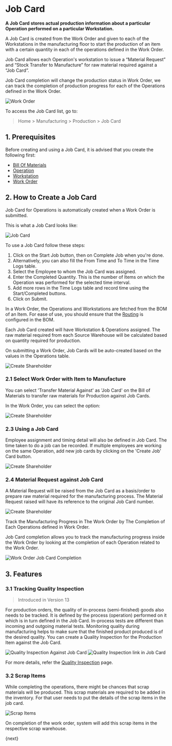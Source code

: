 <!-- add breadcrumbs -->
# Job Card

**A Job Card stores actual production information about a particular Operation performed on a particular Workstation.**

A Job Card is created from the Work Order and given to each of the Workstations in the manufacturing floor to start the production of an item with a certain quantity in each of the operations defined in the Work Order.

Job Card allows each Operation's workstation to issue a “Material Request” and “Stock Transfer to Manufacture” for raw material required against a “Job Card”.

Job Card completion will change the production status in Work Order, we can track the completion of production progress for each of the Operations defined in the Work Order.

<img class="screenshot" alt="Work Order" src="{{docs_base_url}}/v12/assets/img/manufacturing/manufacturing-flow-jc.png">

To access the Job Card list, go to:
> Home > Manufacturing > Production > Job Card

## 1. Prerequisites
Before creating and using a Job Card, it is advised that you create the following first:

* [Bill Of Materials](/docs/user/manual/en/manufacturing/bill-of-materials)
* [Operation](/docs/user/manual/en/manufacturing/operation)
* [Workstation](/docs/user/manual/en/manufacturing/workstation)
* [Work Order](/docs/user/manual/en/manufacturing/work-order)

## 2. How to Create a Job Card
Job Card for Operations is automatically created when a Work Order is submitted.

This is what a Job Card looks like:

![Job Card](/docs/v12/assets/img/manufacturing/job-card.png)

To use a Job Card follow these steps:

1. Click on the Start Job button, then on Complete Job when you're done.
1. Alternatively, you can also fill the From Time and To Time in the Time Logs table.
1. Select the Employee to whom the Job Card was assigned.
1. Enter the Completed Quantity. This is the number of Items on which the Operation was performed for the selected time interval.
1. Add more rows in the Time Logs table and record time using the Start/Completed buttons.
1. Click on Submit.

In a Work Order, the Operations and Workstations are fetched from the BOM of an Item. For ease of use, you should ensure that the [Routing](/docs/user/manual/en/manufacturing/routing) is configured in the BOM.

Each Job Card created will have Workstation & Operations assigned. The raw material required from each Source Warehouse will be calculated based on quantity required for production.

On submitting a Work Order, Job Cards will be auto-created based on the values in the Operations table.

<img class="screenshot" alt="Create Shareholder" src="/docs/v12/assets/img/manufacturing/work-order-job-card-creation.gif">

### 2.1 Select Work Order with Item to Manufacture

You can select 'Transfer Material Against' as 'Job Card' on the Bill of Materials to transfer raw materials for Production against Job Cards.

In the Work Order, you can select the option:

<img class="screenshot" alt="Create Shareholder" src="/docs/v12/assets/img/manufacturing/work-order-transfer-against-job-card.png">

### 2.3 Using a Job Card

Employee assignment and timing detail will also be defined in Job Card. The time taken to do a job can be recorded. If multiple employees are working on the same Operation, add new job cards by clicking on the 'Create Job' Card button.

<img class="screenshot" alt="Create Shareholder" src="/docs/v12/assets/img/manufacturing/job-card-form.png">

### 2.4 Material Request against Job Card

A Material Request will be raised from the Job Card as a basis/order to prepare raw material required for the manufacturing process. The Material Request raised will have its reference to the original Job Card number.

<img class="screenshot" alt="Create Shareholder" src="/docs/v12/assets/img/manufacturing/material-request-against-job-card.png">

Track the Manufacturing Progress in The Work Order by The Completion of Each Operations defined in Work Order.

Job Card completion allows you to track the manufacturing progress inside the Work Order by looking at the completion of each Operation related to the Work Order.

<img class="screenshot" alt="Work Order Job Card Completion" src="/docs/v12/assets/img/manufacturing/work-order-job-card-completion.png">

## 3. Features

### 3.1 Tracking Quality Inspection

> Introduced in Version 13

For production orders, the quality of in-process (semi-finished) goods also needs to be tracked. It is defined by the process (operation) performed on it which is in turn defined in the Job Card. In-process tests are different than incoming and outgoing material tests. Monitoring quality during manufacturing helps to make sure that the finished product produced is of the desired quality. You can create a Quality Inspection for the Production Item against the Job Card.

<img class="screenshot" alt="Quality Inspection Against Job Card" src="/docs/v12/assets/img/manufacturing/qi-against-job-card.png">

<img class="screenshot" alt="Quality Inspection link in Job Card" src="/docs/v12/assets/img/manufacturing/qi-link-in-job-card.png">

For more details, refer the [Quality Inspection](/docs/user/manual/en/stock/quality-inspection) page.

### 3.2 Scrap Items

While completing the operations, there might be chances that scrap materials will be produced. This scrap materials are required to be added in the inventory. For that user needs to put the details of the scrap items in the job card.

<img class="screenshot" alt="Scrap Items" src="/docs/v12/assets/img/manufacturing/job-card-scrap-item.png">

On completion of the work order, system will add this scrap items in the respective scrap warehouse.

{next}
